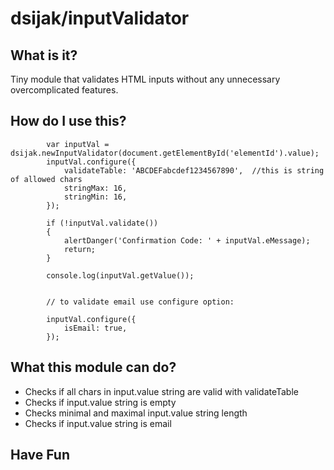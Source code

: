 # dsijak/inputValidator

## What is it?

Tiny module that validates HTML inputs without any unnecessary overcomplicated features.

## How do I use this?

            var inputVal = dsijak.newInputValidator(document.getElementById('elementId').value);
            inputVal.configure({
                validateTable: 'ABCDEFabcdef1234567890',  //this is string of allowed chars
                stringMax: 16,
                stringMin: 16,      
            });
            
            if (!inputVal.validate())
            {
                alertDanger('Confirmation Code: ' + inputVal.eMessage);
                return;
            }
            
            console.log(inputVal.getValue());
            
            
            // to validate email use configure option:
            
            inputVal.configure({
                isEmail: true,
            });

## What this module can do?

* Checks if all chars in input.value string are valid with validateTable
* Checks if input.value string is empty
* Checks minimal and maximal input.value string length
* Checks if input.value string is email

## Have Fun
